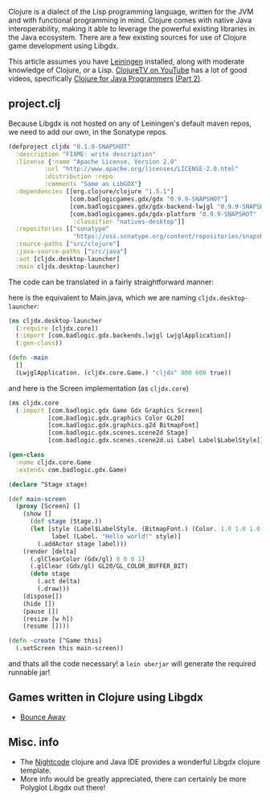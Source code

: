 Clojure is a dialect of the Lisp programming language, written for the JVM and with functional programming in mind. Clojure comes with native Java interoperability, making it able to leverage the powerful existing libraries in the Java ecosystem. There are a few existing sources for use of Clojure game development using Libgdx.

This article assumes you have [Leiningen](http://leiningen.org/) installed, along with moderate knowledge of Clojure, or a Lisp. [ClojureTV on YouTube](http://www.youtube.com/user/ClojureTV) has a lot of good videos, specifically [Clojure for Java Programmers](http://www.youtube.com/watch?v=P76Vbsk_3J0) [(Part 2)](http://www.youtube.com/watch?v=hb3rurFxrZ8).

## project.clj ##

Because Libgdx is not hosted on any of Leiningen's default maven repos, we need to add our own, in the Sonatype repos.

```clojure
(defproject cljdx "0.1.0-SNAPSHOT"
  :description "FIXME: write description"
  :license {:name "Apache License, Version 2.0"
          :url "http://www.apache.org/licenses/LICENSE-2.0.html"
          :distribution :repo
          :comments "Same as LibGDX"}
  :dependencies [[org.clojure/clojure "1.5.1"]
                 [com.badlogicgames.gdx/gdx "0.9.9-SNAPSHOT"]
                 [com.badlogicgames.gdx/gdx-backend-lwjgl "0.9.9-SNAPSHOT"]
                 [com.badlogicgames.gdx/gdx-platform "0.9.9-SNAPSHOT"
                  :classifier "natives-desktop"]]
  :repositories [["sonatype"
                  "https://oss.sonatype.org/content/repositories/snapshots/"]]
  :source-paths ["src/clojure"]
  :java-source-paths ["src/java"]
  :aot [cljdx.desktop-launcher]
  :main cljdx.desktop-launcher)
```

The code can be translated in a fairly straightforward manner:

here is the equivalent to Main.java, which we are naming `cljdx.desktop-launcher`:

```clojure
(ns cljdx.desktop-launcher
  (:require [cljdx.core])
  (:import [com.badlogic.gdx.backends.lwjgl LwjglApplication])
  (:gen-class))

(defn -main
  []
  (LwjglApplication. (cljdx.core.Game.) "cljdx" 800 600 true))
```

and here is the Screen implementation (as `cljdx.core`)

```clojure
(ns cljdx.core
  (:import [com.badlogic.gdx Game Gdx Graphics Screen]
           [com.badlogic.gdx.graphics Color GL20]
           [com.badlogic.gdx.graphics.g2d BitmapFont]
           [com.badlogic.gdx.scenes.scene2d Stage]
           [com.badlogic.gdx.scenes.scene2d.ui Label Label$LabelStyle]))

(gen-class
  :name cljdx.core.Game
  :extends com.badlogic.gdx.Game)

(declare ^Stage stage)

(def main-screen
  (proxy [Screen] []
    (show []
      (def stage (Stage.))
      (let [style (Label$LabelStyle. (BitmapFont.) (Color. 1.0 1.0 1.0 1.0))
            label (Label. "Hello world!" style)]
        (.addActor stage label)))
    (render [delta]
      (.glClearColor (Gdx/gl) 0 0 0 1)
      (.glClear (Gdx/gl) GL20/GL_COLOR_BUFFER_BIT)
      (doto stage
        (.act delta)
        (.draw)))
    (dispose[])
    (hide [])
    (pause [])
    (resize [w h])
    (resume [])))

(defn -create [^Game this]
  (.setScreen this main-screen))
```

and thats all the code necessary! a `lein uberjar` will generate the required runnable jar!

## Games written in Clojure using Libgdx ##

* [Bounce Away](http://www.badlogicgames.com/forum/viewtopic.php?f=16&t=6792&sid=5617bf292ecdeb67b09b2bdc2c4f6a69)

## Misc. info ##

* The [Nightcode](https://nightcode.info/) clojure and Java IDE provides a wonderful Libgdx clojure template.
* More info would be greatly appreciated, there can certainly be more Polyglot Libgdx out there!